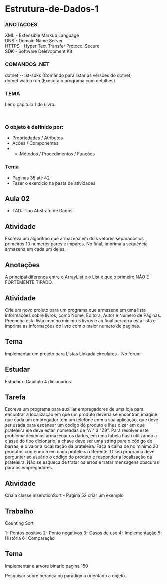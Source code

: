# Estrutura-de-Dados-1

<h3>ANOTACOES</h3>

XML - Extensible Markup Language </br>
DNS - Domain Name Server </br>
HTTPS - Hyper Text Transfer Protocol Secure </br>
SDK - Software Delevopment Kit </br>

<h3>COMANDOS .NET</h3>

dotnet --list-sdks (Comando para listar as versões do dotnet) </br>
dotnet watch run (Executa o programa com detalhes) </br>

<h3>TEMA</h3>

Ler o capitulo 1 do Livro. </br>

</br>

<h3>O objeto é definido por: </h3>

- Propriedades / Atributos
- Ações / Componentes
- + Métodos / Procedimentos / Funções

<h3>Tema</h3>

- Paginas 35 até 42 
- Fazer o exercicio na pasta de atividades

## Aula 02

- TAD: Tipo Abstrato de Dados

## Atividade

Escreva um algoritmo que armazena em dois vetores separados os primeiros 10 numeros pares e impares.
No final, imprima a sequência armazena em cada um deles.

## Anotações

A principal diferença entre o ArrayList e o List é que o primeiro NÃO É FORTEMENTE TIPADO.

## Atividade

Crie um novo projeto para um programa que armazene em uma lista informações sobre livros, como Nome, Editora, Autor e Número de Páginas.
Preencha esta lista com no minimo 5 livros e ao final percorra esta lista e imprima as informações do livro com o maior numero de paginas.

## Tema 

Implementar um projeto para Listas Linkada circulares - No forum

## Estudar

Estudar o Capitulo 4 dicionarios.

## Tarefa

Escreva um programa para auxiliar empregadores de uma loja para encontrar a localização em que um produto deveria se encontrar, imagine que 
cada um empregador tem um telefone com a sua aplicação, que deve ser usada para escanear um código do produto e lhes dizer em que prateleira ele 
deve estar, nomeadas de "A1" á "Z9". Para resolver este problema devemos armazenar os dados, em uma tabela hash utilizando a classe do tipo
dicionário, a chave deve ser uma string para o código de barras, e o valor a localização da prateleira. Faça a calha de no minimo 20 produtos contendo 5 
em cada prateleira diferente. O seu programa deve perguntar ao usuário o código do produto e responder a localização da prateleira. Não se esqueça de tratar
os erros e tratar mensagens obscuras para os empregadores.

## Atividade

Cria a classe inserctionSort - Pagina 52 criar um exemplo

## Trabalho 

Counting Sort

1- Pontos positivo
2- Ponto negativos
3- Casos de uso
4- Implementação
5- História
6- Comparação

## Tema

Implementar a arvore binario pagina 150

Pesquisar sobre herança no paradigma orientado a objeto.